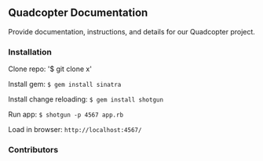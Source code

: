 ## Quadcopter Documentation

Provide documentation, instructions, and details for our Quadcopter project.

### Installation

Clone repo:
'$ git clone x'

Install gem:
`$ gem install sinatra`

Install change reloading:
`$ gem install shotgun`

Run app:
`$ shotgun -p 4567 app.rb`

Load in browser:
`http://localhost:4567/`

### Contributors

